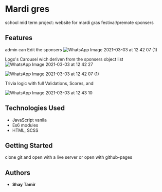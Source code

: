 # Mardi gres 

school mid term project:
website for mardi gras festival/premote sponsers

## Features
admin can Edit the sponsers 
![WhatsApp Image 2021-03-03 at 12 42 07 (1)](https://user-images.githubusercontent.com/24354228/109794500-95dbb880-7c1e-11eb-94b1-7b420875139e.jpeg)

Logo's Carousel wich deriven from the sponsers object list
![WhatsApp Image 2021-03-03 at 12 42 27](https://user-images.githubusercontent.com/24354228/109794771-e2bf8f00-7c1e-11eb-8037-368f4bebc1be.jpeg)


![WhatsApp Image 2021-03-03 at 12 42 07 (1)](https://user-images.githubusercontent.com/24354228/109794784-e5ba7f80-7c1e-11eb-95c5-46b5ef450732.jpeg)

Trivia logic with full Validations, Scores, and   

![WhatsApp Image 2021-03-03 at 12 43 10](https://user-images.githubusercontent.com/24354228/109795272-62e5f480-7c1f-11eb-879b-0de6d2a46d5c.jpeg)


## Technologies Used

- JavaScript vanila
- Es6 modules
- HTML, SCSS 
## Getting Started

clone git and open with a live server 
or open with github-pages


## Authors

* **Shay Tamir** 




